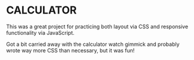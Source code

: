 # CALCULATOR

This was a great project for practicing both layout via CSS and responsive functionality via JavaScript. 

Got a bit carried away with the calculator watch gimmick and probably wrote way more CSS than necessary, but it was fun!